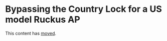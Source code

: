# Bypassing the Country Lock for a US model Ruckus AP

This content has [moved](https://ms264556.net/pages/RuckusCountryCodeChange).